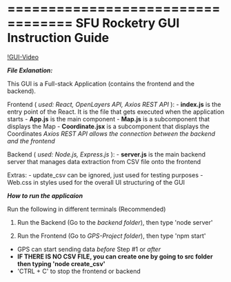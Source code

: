 ==================================
SFU Rocketry GUI Instruction Guide      
==================================

[!GUI-Video](./Screen%20Recording%202023-11-10%20at%201.06.36%20PM.mov)

***File Exlanation:***

This GUI is a Full-stack Application (contains the frontend and the backend).

Frontend ( *used: React, OpenLayers API, Axios REST API* ): 
    - **index.js** is the entry point of the React. It is the file that gets executed when the application starts 
    - **App.js** is the main component 
    - **Map.js** is a subcomponent that displays the Map
    - **Coordinate.jsx** is a subcomponent that displays the Coordinates
    *Axios REST API allows the connection between the backend and the frontend*

Backend ( *used: Node.js, Express.js* ):
    - **server.js** is the main backend server that manages data extraction from CSV file onto the frontend

Extras:
    - update_csv can be ignored, just used for testing purposes 
    - Web.css in styles used for the overall UI structuring of the GUI

***How to run the applicaion***

Run the following in different terminals (Recommended)

1. Run the Backend (Go to the *backend folder*), then type 'node server'

2. Run the Frontend (Go to *GPS-Project folder*), then type 'npm start' 

- GPS can start sending data *before* Step #1 or *after* 
- **IF THERE IS NO CSV FILE, you can create one by going to src folder then typing 'node create_csv'**
- 'CTRL + C' to stop the frontend or backend
